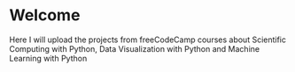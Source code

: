 # Welcome 
Here I will upload the projects from freeCodeCamp courses about Scientific Computing with Python, Data Visualization with Python and Machine Learning with Python
